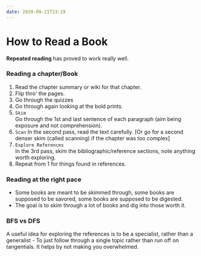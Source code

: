 ```yaml
---
date: 2020-09-21T23:19
---
```


# How to Read a Book

**Repeated reading** has proved to work really well. 

### Reading a chapter/Book

1. Read the chapter summary or wiki for that chapter.
2. Flip thro' the pages.
3. Go through the quizzes
4. Go through again looking at the bold prints.
5. `Skim`  
Go through the 1st and last sentence of each paragraph (aim being exposure and not comprehension).
6. `Scan`
In the second pass, read the text carefully. [Or go for a second denser skim (called scanning) if the chapter was too complex]
7. `Explore References`  
In the 3rd pass, skim the bibliographic/reference sections, note anything worth exploring.
8. Repeat from 1 for things found in references.


### Reading at the right pace
- Some books are meant to be skimmed through, some books are supposed to be savored, some books are supposed to be digested. 
- The goal is to skim through a lot of books and dig into those worth it.

### BFS vs DFS
A useful idea for exploring the references is to be a specialist, rather than a generalist - To just follow through a single topic rather than run off on tangentials. It helps by not making you overwhelmed. 
